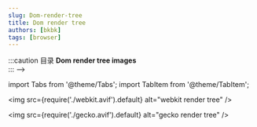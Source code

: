 ```yaml
---
slug: Dom-render-tree
title: Dom render tree
authors: [bkbk]
tags: [browser]
---
```

  
:::caution 目录
**Dom render tree images**     
::: -->
<!--truncate-->

import Tabs from '@theme/Tabs';
import TabItem from '@theme/TabItem';

<Tabs>
  <TabItem value="webkit" label="webkit"  >
    
      
     
<img
  src={require('./webkit.avif').default}
  alt="webkit render tree"
/>
  </TabItem>
  <TabItem value="gecko" label="gecko"   >
      
   <img
  src={require('./gecko.avif').default}
  alt="gecko render tree"
/>
    

  </TabItem> 
</Tabs>



